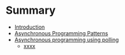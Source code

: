 # Summary

* [Introduction](README.md)
* [Asynchronous Programming Patterns](asynchronous-programming-patterns.md)
* [Asynchronous programming using polling](asynchronous-programming-using-polling.md)
    * [xxxx](xxx/aaa.md)


